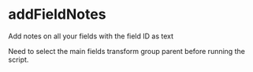 # addFieldNotes
 Add notes on all your fields with the field ID as text

 Need to select the main fields transform group parent before running the script.
